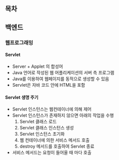## 목차

## 백엔드

### 웹프로그래밍

#### Servlet

- Server + Applet 의 합성어
- Java 언어로 작성된 웹 어플리케이션의 서버 측 프로그램
- Java를 이용하여 웹페이지를 동적으로 생성할 수 있음
- Servlet은 자바 코드 안에 HTML을 포함

#### Servlet 생명 주기

- Servlet 인스턴스는 웹컨테이너에 의해 제어
- Servlet 인스턴스가 존재하지 않으면 아래의 작업을 수행
    1. Servlet 클래스 로드
    2. Servlet 클래스 인스턴스 생성
    3. Servlet 인스턴스 초기화
    4. 웹 컨테이너에 의한 서비스 메서드 호출
    5. destroy 메서드를 호출하여 Servlet 종료
- 서비스 메서드는 요청이 들어올 때 마다 호출